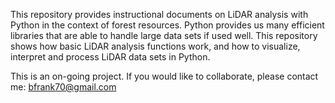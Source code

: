 This repository provides instructional documents on LiDAR analysis with Python in the context of forest resources. Python provides
us many efficient libraries that are able to handle large data sets if used well. This repository shows how basic LiDAR analysis
functions work, and how to visualize, interpret and process LiDAR data sets in Python.

This is an on-going project. If you would like to collaborate, please contact me:
bfrank70@gmail.com
